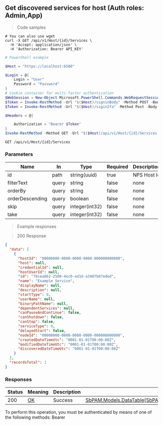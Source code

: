 
## Get discovered services for host (Auth roles: Admin,App)

<a id="opIdGetServicesAsync"></a>

> Code samples

```shell
# You can also use wget
curl -X GET /api/v1/Host/{id}/Services \
  -H 'Accept: application/json' \
  -H 'Authorization: Bearer API_KEY'

```

```powershell
# PowerShell example

$Host = "https://localhost:6500"

$Login = @{
    Login = "User"
    Password = "Password"
}
# Cookie container for multi-factor authentication
$WebSession = New-Object Microsoft.PowerShell.Commands.WebRequestSession
$Token = Invoke-RestMethod -Url "$($Host)/signinBody" -Method POST -Body (ConvertTo-Json $Login) -WebRequestSession $WebSession
$Token = Invoke-RestMethod -Url "$($Host)/sigin2fa" -Method Post -Body $MfaCode -Headers @{Authorization: "Bearer $Token"} -WebRequestSession $WebSession

$Headers = @{

    Authorization = "Bearer $Token"
}
Invoke-RestMethod -Method GET -Url "$($Host)/api/v1/Host/{id}/Services -Headers $Headers
```

`GET /api/v1/Host/{id}/Services`

<h3 id="get-discovered-services-for-host-(auth-roles:-admin,app)-parameters">Parameters</h3>

|Name|In|Type|Required|Description|
|---|---|---|---|---|
|id|path|string(uuid)|true|NPS Host Id|
|filterText|query|string|false|none|
|orderBy|query|string|false|none|
|orderDescending|query|boolean|false|none|
|skip|query|integer(int32)|false|none|
|take|query|integer(int32)|false|none|

> Example responses

> 200 Response

```json
{
  "data": [
    {
      "hostId": "00000000-0000-0000-0000-000000000000",
      "host": null,
      "credentialId": null,
      "hostUserId": null,
      "id": "78cea662-2500-4ec0-ad1d-a3487b87eded",
      "name": "Example Service",
      "displayName": null,
      "description": null,
      "startType": 0,
      "userName": null,
      "binaryPathName": null,
      "dependentServices": null,
      "canPauseAndContinue": false,
      "canShutdown": false,
      "canStop": false,
      "serviceType": 0,
      "delayedStart": false,
      "nodeId": "00000000-0000-0000-0000-000000000000",
      "createdDateTimeUtc": "0001-01-01T00:00:00Z",
      "modifiedDateTimeUtc": "0001-01-01T00:00:00Z",
      "discoveredDateTimeUtc": "0001-01-01T00:00:00Z"
    }
  ],
  "recordsTotal": 1
}
```

<h3 id="get-discovered-services-for-host-(auth-roles:-admin,app)-responses">Responses</h3>

|Status|Meaning|Description|Schema|
|---|---|---|---|
|200|[OK](https://tools.ietf.org/html/rfc7231#section-6.3.1)|Success|[SbPAM.Models.DataTable[SbPAM.ActiveDirectory.Models.HostService]](../Models/sbpam.models.datatable_sbpam.activedirectory.models.hostservice.md)|

<aside class="warning">
To perform this operation, you must be authenticated by means of one of the following methods:
Bearer
</aside>


